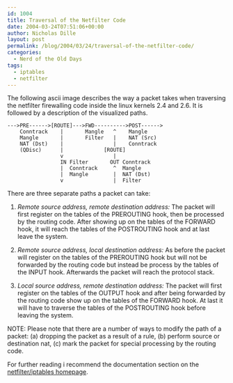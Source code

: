 ```yaml
---
id: 1004
title: Traversal of the Netfilter Code
date: 2004-03-24T07:51:06+00:00
author: Nicholas Dille
layout: post
permalink: /blog/2004/03/24/traversal-of-the-netfilter-code/
categories:
  - Nerd of the Old Days
tags:
  - iptables
  - netfilter
---
```

The following ascii image describes the way a packet takes when traversing the netfilter firewalling code inside the linux kernels 2.4 and 2.6. It is followed by a description of the visualized paths.<!--more-->

```
--->PRE------>[ROUTE]--->FWD---------->POST------>
    Conntrack    |       Mangle   ^    Mangle
    Mangle       |       Filter   |    NAT (Src)
    NAT (Dst)    |                |    Conntrack
    (QDisc)      |             [ROUTE]
                 v                |
                 IN Filter       OUT Conntrack
                 |  Conntrack     ^  Mangle
                 |  Mangle        |  NAT (Dst)
                 v                |  Filter
```

There are three separate paths a packet can take:

1. _Remote source address, remote destination address:_ The packet will first register on the tables of the PREROUTING hook, then be processed by the routing code. After showing up on the tables of the FORWARD hook, it will reach the tables of the POSTROUTING hook and at last leave the system.

2. _Remote source address, local destination address:_ As before the packet will register on the tables of the PREROUTING hook but will not be forwarded by the routing code but instead be process by the tables of the INPUT hook. Afterwards the packet will reach the protocol stack.

3. _Local source address, remote destination address:_ The packet will first register on the tables of the OUTPUT hook and after being forwarded by the routing code show up on the tables of the FORWARD hook. At last it will have to traverse the tables of the POSTROUTING hook before leaving the system.

NOTE: Please note that there are a number of ways to modify the path of a packet: (a) dropping the packet as a result of a rule, (b) perform source or destination nat, (c) mark the packet for special processing by the routing code.

For further reading i recommend the documentation section on the [netfilter/iptables homepage](http://www.iptables.org/).